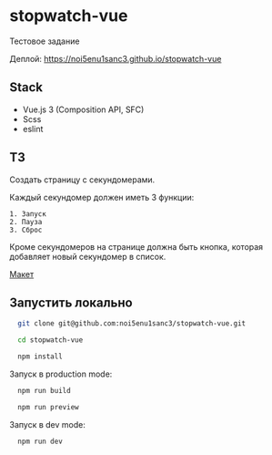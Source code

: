 # stopwatch-vue

Тестовое задание

Деплой: https://noi5enu1sanc3.github.io/stopwatch-vue

## Stack

- Vue.js 3 (Composition API, SFC)
- Scss
- eslint

## ТЗ

Создать страницу с секундомерами.

Каждый секундомер должен иметь 3 функции:

    1. Запуск
    2. Пауза
    3. Сброс

Кроме секундомеров на странице должна быть кнопка, которая добавляет новый секундомер в список.

[Макет](https://www.figma.com/file/plPASXLUHB1SvIvz4oAvBu/%D0%A2%D0%B5%D1%81%D1%82%D0%BE%D0%B2%D0%BE%D0%B5-%D0%B7%D0%B0%D0%B4%D0%B0%D0%BD%D0%B8%D0%B5?node-id=0%3A1)

## Запустить локально

```bash
  git clone git@github.com:noi5enu1sanc3/stopwatch-vue.git
```

```bash
  cd stopwatch-vue
```

```bash
  npm install
```

Запуск в production mode:

```bash
  npm run build
```

```bash
  npm run preview
```

Запуск в dev mode:

```bash
  npm run dev
```
